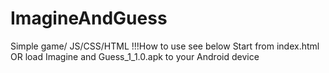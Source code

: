 # ImagineAndGuess
Simple game/ JS/CSS/HTML
    !!!How to use see below
Start from index.html OR load Imagine and Guess_1_1.0.apk to your Android device
